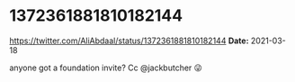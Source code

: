 # 1372361881810182144
https://twitter.com/AliAbdaal/status/1372361881810182144
**Date:** 2021-03-18

anyone got a foundation invite? Cc @jackbutcher 😜
